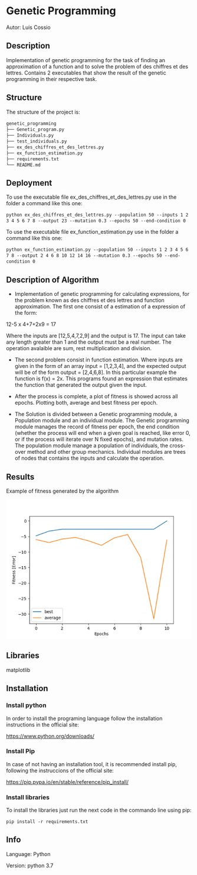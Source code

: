 # Genetic Programming
Autor: Luis Cossio


## Description

Implementation of genetic programming for the task of finding an approximation of a function 
and to solve the problem of des chiffres et des lettres. Contains 2 executables that show the 
result of the genetic programming in their respective task.
 

## Structure
The structure of the project is:
  ```
  genetic_programming
  ├── Genetic_program.py
  ├── Individuals.py
  ├── test_individuals.py
  ├── ex_des_chiffres_et_des_lettres.py
  ├── ex_function_estimation.py
  ├── requirements.txt
  └── README.md
  ```

## Deployment
To use the executable file ex_des_chiffres_et_des_lettres.py use in the folder a command like this one:
```
python ex_des_chiffres_et_des_lettres.py --population 50 --inputs 1 2 3 4 5 6 7 8 --output 23 --mutation 0.3 --epochs 50 --end-condition 0
```
To use the executable file ex_function_estimation.py use in the folder a command like this one:
```
python ex_function_estimation.py --population 50 --inputs 1 2 3 4 5 6 7 8 --output 2 4 6 8 10 12 14 16 --mutation 0.3 --epochs 50 --end-condition 0
```

## Description of Algorithm
*   Implementation of genetic programming for calculating expressions, for the problem known as  des chiffres et des lettres and function approximation. 
The first one consist of a estimation of a expression of the form:

12-5 x 4+7+2x9 = 17

Where  the inputs are [12,5,4,7,2,9] and the output is 17. The input can take any length greater than 1
and the output must be a real number. The operation avalaible are sum, rest multiplication and division. 

*   The second problem consist in function estimation. Where inputs are given in the form of an array 
input = [1,2,3,4], and the expected output will be of the form output = [2,4,6,8]. In this particular 
example the function is f(x) = 2x. This programs found an expression that estimates the function
that generated the output given the input.  

*   After the process is complete, a plot of fitness is showed across all epochs. Plotting both, 
average and best fitness per epoch. 


*   The Solution is divided between a Genetic programming module, a Population module and an individual
module. The Genetic programming module manages the record of fitness per epoch, the end condition 
(whether the process will end when a given goal is reached, like error 0, or if the process will 
iterate over N fixed epochs), and mutation rates. The population module manage a population of 
individuals, the cross-over method and other group mechanics. Individual modules are trees of 
nodes that contains the inputs and calculate the operation. 


## Results 
Example of fitness generated by the algorithm


  ![example](fitness.png)


## Libraries
matplotlib 


## Installation
### Install python
In order to install the programing language follow the installation instructions in the official site:

https://www.python.org/downloads/ 

### Install Pip
In case of not having an installation tool, it is recommended install pip, following the instruccions of the official site:

https://pip.pypa.io/en/stable/reference/pip_install/

### Install libraries
To install the libraries just run the next code in the commando line using pip:
```
pip install -r requirements.txt
```

## Info
Language: Python
 
Version: python 3.7
